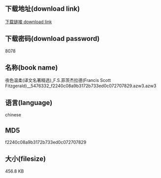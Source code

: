 ## 下载地址(download link)
[下载链接 download link](https://voluble-croquembouche-d321dc.netlify.app/?s=%E5%A4%9C%E8%89%B2%E6%B8%A9%E6%9F%94%28%E8%AF%91%E6%96%87%E5%90%8D%E8%91%97%E7%B2%BE%E9%80%89%29_F.S.%E8%8F%B2%E8%8C%A8%E6%9D%B0%E6%8B%89%E5%BE%B7%28Francis+Scott+Fitzgerald%29__5476332_f2240c08a9b3172b733ed0c072707829.azw3)

## 下载密码(download password)
8078

## 名称(book name)
夜色温柔(译文名著精选)_F.S.菲茨杰拉德(Francis Scott Fitzgerald)__5476332_f2240c08a9b3172b733ed0c072707829.azw3.azw3

## 语言(language)
chinese

## MD5
f2240c08a9b3172b733ed0c072707829

## 大小(filesize)
456.8 KB
